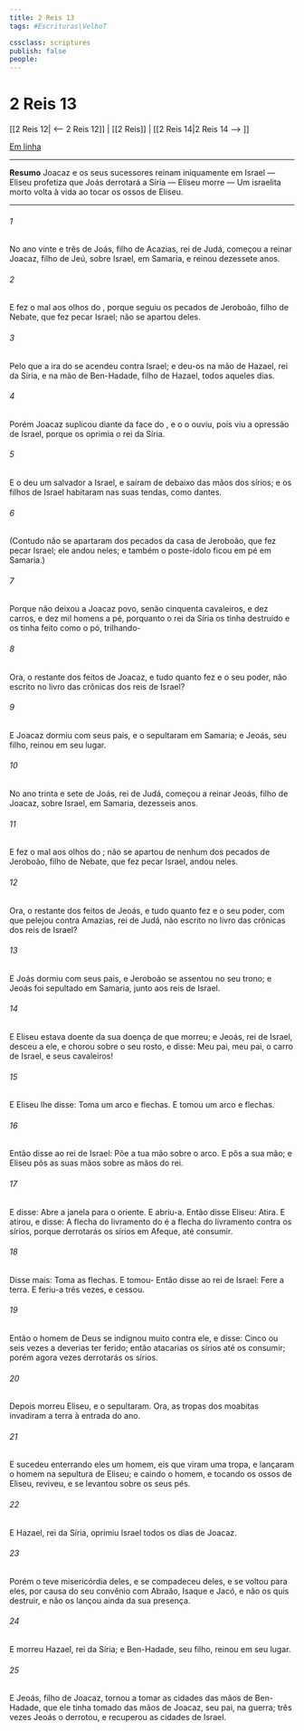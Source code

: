 ```yaml
---
title: 2 Reis 13
tags: #Escrituras\VelhoT

cssclass: scriptures
publish: false
people:
---
```


# 2 Reis 13
[[2 Reis 12| <-- 2 Reis 12]] | [[2 Reis]] | [[2 Reis 14|2 Reis 14 --> ]]

[Em linha](https://churchofjesuschrist.org/study/scriptures/ot/2-kgs/13?lang=por)

---
__Resumo__
Joacaz e os seus sucessores reinam iniquamente em Israel — Eliseu profetiza que Joás derrotará a Síria — Eliseu morre — Um israelita morto volta à vida ao tocar os ossos de Eliseu.

---
###### 1 
No ano vinte e três de Joás, filho de Acazias, rei de Judá, começou a reinar Joacaz, filho de Jeú, sobre Israel, em Samaria, e reinou dezessete anos.

###### 2 
E fez o  mal aos olhos do , porque seguiu os pecados de Jeroboão, filho de Nebate, que fez pecar Israel; não se apartou deles.

###### 3 
Pelo que a ira do  se acendeu contra Israel; e deu-os na mão de Hazael, rei da Síria, e na mão de Ben-Hadade, filho de Hazael, todos aqueles dias.

###### 4 
Porém Joacaz suplicou diante da face do , e o  o ouviu, pois viu a opressão de Israel, porque os oprimia o rei da Síria.

###### 5 
E o  deu um salvador a Israel, e saíram de debaixo das mãos dos sírios; e os filhos de Israel habitaram nas suas tendas, como dantes.

###### 6 
(Contudo não se apartaram dos pecados da casa de Jeroboão, que fez pecar Israel;  ele andou neles; e também o poste-ídolo ficou em pé em Samaria.)

###### 7 
Porque não deixou a Joacaz  povo, senão  cinquenta cavaleiros, e dez carros, e dez mil homens a pé, porquanto o rei da Síria os tinha destruído e os tinha feito como o pó, trilhando-

###### 8 
Ora, o restante dos feitos de Joacaz, e tudo quanto fez  e o seu poder,  não  escrito no livro das crônicas dos reis de Israel?

###### 9 
E Joacaz dormiu com seus pais, e o sepultaram em Samaria; e Jeoás, seu filho, reinou em seu lugar.

###### 10 
No ano trinta e sete de Joás, rei de Judá, começou a reinar Jeoás, filho de Joacaz, sobre Israel, em Samaria,  dezesseis anos.

###### 11 
E fez o  mal aos olhos do ; não se apartou de nenhum dos pecados de Jeroboão, filho de Nebate, que fez pecar Israel,  andou neles.

###### 12 
Ora, o restante dos feitos de Jeoás, e tudo quanto fez  e o seu poder, com que pelejou contra Amazias, rei de Judá,  não  escrito no livro das crônicas dos reis de Israel?

###### 13 
E Joás dormiu com seus pais, e Jeroboão se assentou no seu trono; e Jeoás foi sepultado em Samaria, junto aos reis de Israel.

###### 14 
E Eliseu estava doente da sua doença de que morreu; e Jeoás, rei de Israel, desceu a ele, e chorou sobre o seu rosto, e disse: Meu pai, meu pai, o carro de Israel, e seus cavaleiros!

###### 15 
E Eliseu lhe disse: Toma um arco e flechas. E tomou um arco e flechas.

###### 16 
Então disse ao rei de Israel: Põe a tua mão sobre o arco. E pôs  a sua mão; e Eliseu pôs as suas mãos sobre as mãos do rei.

###### 17 
E disse: Abre a janela para o oriente. E abriu-a. Então disse Eliseu: Atira. E atirou, e disse: A flecha do livramento do  é a flecha do livramento contra os sírios, porque derrotarás os sírios em Afeque, até  consumir.

###### 18 
Disse mais: Toma as flechas. E tomou- Então disse ao rei de Israel: Fere a terra. E feriu-a três vezes, e cessou.

###### 19 
Então o homem de Deus se indignou muito contra ele, e disse: Cinco ou seis vezes a deverias ter ferido; então atacarias os sírios até os consumir; porém agora  vezes derrotarás os sírios.

###### 20 
Depois morreu Eliseu, e o sepultaram. Ora, as tropas dos moabitas invadiram a terra à entrada do ano.

###### 21 
E sucedeu  enterrando eles um homem, eis que viram uma tropa, e lançaram o homem na sepultura de Eliseu; e caindo  o homem, e tocando os ossos de Eliseu, reviveu, e se levantou sobre os seus pés.

###### 22 
E Hazael, rei da Síria, oprimiu Israel todos os dias de Joacaz.

###### 23 
Porém o  teve misericórdia deles, e se compadeceu deles, e se voltou para eles, por causa do seu convênio com Abraão, Isaque e Jacó, e não os quis destruir, e não os lançou ainda da sua presença.

###### 24 
E morreu Hazael, rei da Síria; e Ben-Hadade, seu filho, reinou em seu lugar.

###### 25 
E Jeoás, filho de Joacaz, tornou a tomar as cidades das mãos de Ben-Hadade, que ele tinha tomado das mãos de Joacaz, seu pai, na guerra; três vezes Jeoás o derrotou, e recuperou as cidades de Israel.


